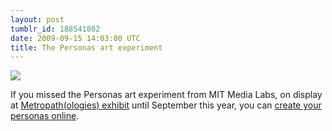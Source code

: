 ```yaml
---
layout: post
tumblr_id: 188541802
date: 2009-09-15 14:03:00 UTC
title: The Personas art experiment
---
```


![](http://blog.hunch.se/photo/1280/188541802/1/tumblr_kq0n12nz6x1qzdlla)

If you missed the Personas art experiment from MIT Media Labs, on display at <a href="http://techtv.mit.edu/genres/25-humanities-arts-and-social-sciences/videos/3315-metropathologies">Metropath(ologies) exhibit</a> until September this year, you can <a href="http://personas.media.mit.edu/">create your personas online</a>.
